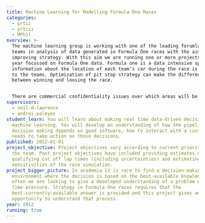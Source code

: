 ```yaml
---
title: Machine Learning for Modelling Formula One Races
categories:
  - prtii
  - prtiii
  - MPhil
overview: >-
  The machine learning group is working with one of the leading forumla one
  teams in analysis of data generated in Formula One races with the aim of
  improving strategy. With this aim we are running one or more projects this
  year focussed on Formula One data. Formula one is a data intensive sport,
  information about the location of each team’s car during the race is provided
  to the teams. Optimization of pit stop strategy can make the difference
  between winning and loosing the race.


  There are commercial confidentiality issues over which areas will be studied, but interested students can discuss these areas directly with PNeil.
supervisors:
  - neil-d-lawrence
  - andrei-paleyes
student_learn: You will learn about making real time data-driven decisions using
  machine learning. You will develop an understanding of how the pipeline of
  decision making depends on good software, how to interact with a customer who
  needs to take action on those decisions.
published: 2012-01-01
project_objective: Project objectives vary according to current priorities for
  the team. Past project objectives have included providing estimates of
  qualifying cut off lap times (including uncertainties) and estimating the
  sensitivities of the race simulation.
project_bigger_picture: In academia it is rare to find a decision-making
  environment where the decision is based on the best-available knowledge, more
  often we are looking to give a developed understanding of a problem without
  time pressure. Strategy in Formula One races requires that the
  best-currently-available answer is provided and this project gives an
  opportunity to understand that process.
year: 2012
running: true
---
```

